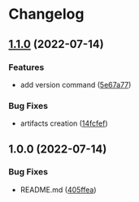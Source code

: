 # Changelog

## [1.1.0](https://github.com/ezh/wireguard-grpc/compare/v1.0.0...v1.1.0) (2022-07-14)


### Features

* add version command ([5e67a77](https://github.com/ezh/wireguard-grpc/commit/5e67a775badd15bff9365437cd0b65b82262df93))


### Bug Fixes

* artifacts creation ([14fcfef](https://github.com/ezh/wireguard-grpc/commit/14fcfef5db4ed94593811286d00241e96abe56fb))

## 1.0.0 (2022-07-14)


### Bug Fixes

* README.md ([405ffea](https://github.com/ezh/wireguard-grpc/commit/405ffeaf059c9e214977b3238c3803683868ac6a))
